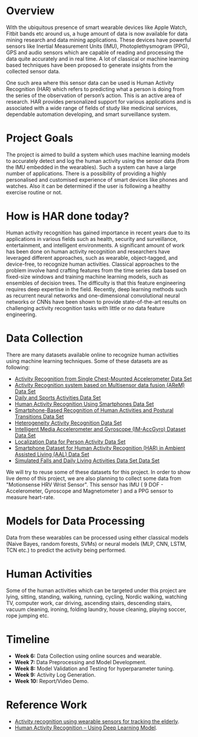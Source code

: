 # Overview

With the ubiquitous presence of smart wearable devices like Apple Watch, Fitbit bands etc around us, a huge amount of data is now available for data mining research and data mining applications. These devices have powerful sensors like Inertial Measurement Units (IMU), Photoplethysmogram (PPG), GPS and audio sensors which are capable of reading and processing the data quite accurately and in real time. A lot of classical or machine learning based techniques have been proposed to generate insights from the collected sensor data. 

One such area where this sensor data can be used is Human Activity Recognition (HAR) which refers to predicting what a person is doing from the series of the observation of person’s action.  This is an active area of research. HAR provides personalized support for various applications and is associated with a wide range of fields of study like medicinal services, dependable automation developing, and smart surveillance system. 

# Project Goals

The project is aimed to build a system which uses machine learning models to accurately detect and log the human activity using the sensor data (from the IMU embedded in the wearables). Such a system can have a large number of applications. There is a possibility of providing a highly personalised and customised experience of smart devices like phones and watches. Also it can be determined if the user is following a healthy exercise routine or not.

# How is HAR done today?
Human activity recognition has gained importance in recent years due to its applications in various fields such as health, security and surveillance, entertainment, and intelligent environments. A significant amount of work has been done on human activity recognition and researchers have leveraged different approaches, such as wearable, object-tagged, and device-free, to recognize human activities. Classical approaches to the problem involve hand crafting features from the time series data based on fixed-size windows and training machine learning models, such as ensembles of decision trees. The difficulty is that this feature engineering requires deep expertise in the field. Recently, deep learning methods such as recurrent neural networks and one-dimensional convolutional neural networks or CNNs have been shown to provide state-of-the-art results on challenging activity recognition tasks with little or no data feature engineering.

# Data Collection
There are many datasets available online to recognize human activities using machine learning techniques. Some of these datasets are as following:
* [Activity Recognition from Single Chest-Mounted Accelerometer Data Set](https://archive.ics.uci.edu/ml/datasets/Activity+Recognition+from+Single+Chest-Mounted+Accelerometer)
* [Activity Recognition system based on Multisensor data fusion (AReM) Data Set](https://archive.ics.uci.edu/ml/datasets/Activity+Recognition+system+based+on+Multisensor+data+fusion+%28AReM%29)
* [Daily and Sports Activities Data Set](https://archive.ics.uci.edu/ml/datasets/Daily+and+Sports+Activities)
* [Human Activity Recognition Using Smartphones Data Set](https://archive.ics.uci.edu/ml/datasets/Human+Activity+Recognition+Using+Smartphones)
* [Smartphone-Based Recognition of Human Activities and Postural Transitions Data Set](https://archive.ics.uci.edu/ml/datasets/Smartphone-Based+Recognition+of+Human+Activities+and+Postural+Transitions)
* [Heterogeneity Activity Recognition Data Set](https://archive.ics.uci.edu/ml/datasets/Heterogeneity+Activity+Recognition)
* [Intelligent Media Accelerometer and Gyroscope (IM-AccGyro) Dataset Data Set](https://archive.ics.uci.edu/ml/datasets/Intelligent+Media+Accelerometer+and+Gyroscope+%28IM-AccGyro%29+Dataset)
* [Localization Data for Person Activity Data Set](https://archive.ics.uci.edu/ml/datasets/Localization+Data+for+Person+Activity)
* [Smartphone Dataset for Human Activity Recognition (HAR) in Ambient Assisted Living (AAL) Data Set](https://archive.ics.uci.edu/ml/datasets/Smartphone+Dataset+for+Human+Activity+Recognition+%28HAR%29+in+Ambient+Assisted+Living+%28AAL%29)
* [Simulated Falls and Daily Living Activities Data Set Data Set](https://archive.ics.uci.edu/ml/datasets/Simulated+Falls+and+Daily+Living+Activities+Data+Set#)

We will try to reuse some of these datasets for this project. In order to show live demo of this project, we are also planning to collect some data from "Motionsense HRV Wrist Sensor". This sensor has IMU ( 9 DOF - Accelerometer, Gyroscope and Magnetometer ) and a PPG sensor to measure heart-rate.

# Models for Data Processing 
Data from these wearables can be processed using either classical models (Naive Bayes, random forests, SVMs) or neural models (MLP, CNN, LSTM, TCN etc.) to predict 
the activity being performed.

# Human Activities
Some of the human activities which can be targeted under this project are lying, sitting, standing, walking, running, cycling, Nordic walking, watching TV, computer work, car driving, ascending stairs, descending stairs, vacuum cleaning, ironing, folding laundry, house cleaning, playing soccer, rope jumping etc.

# Timeline
* **Week 6:** Data Collection using online sources and wearable.
* **Week 7:** Data Preprocessing and Model Development.
* **Week 8:** Model Validation and Testing for hyperparameter tuning.
* **Week 9:** Activity Log Generation.
* **Week 10:** Report/Video Demo.

# Reference Work
* [Activity recognition using wearable sensors for tracking the elderly](https://link.springer.com/article/10.1007%2Fs11257-020-09268-2).
* [Human Activity Recognition – Using Deep Learning Model](https://www.geeksforgeeks.org/human-activity-recognition-using-deep-learning-model/).
